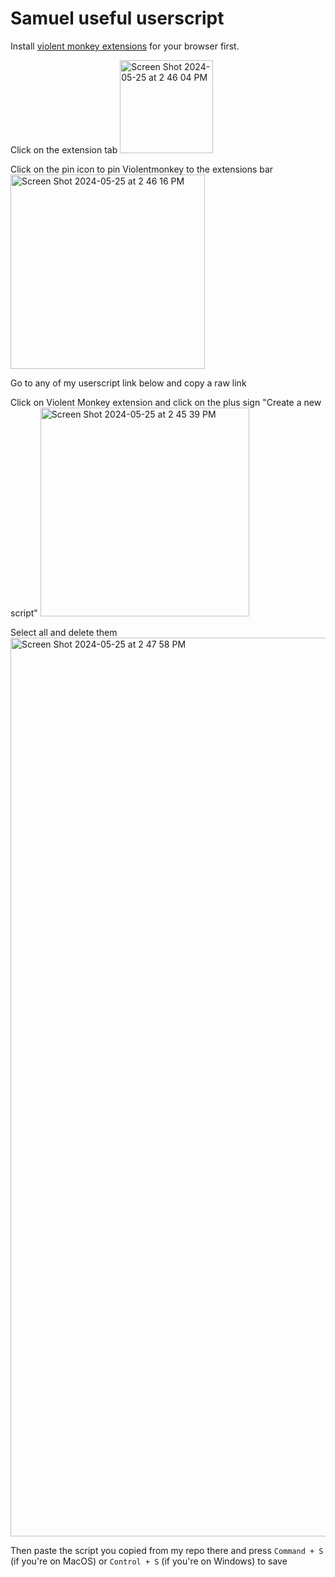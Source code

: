 # Samuel useful userscript
Install [violent monkey extensions](https://violentmonkey.github.io/#installation) for your browser first.

Click on the extension tab 
<img width="149" alt="Screen Shot 2024-05-25 at 2 46 04 PM" src="https://github.com/etarakoem/userscript/assets/50989367/108fc783-fe17-4635-aa87-83947cec3780">

Click on the pin icon to pin Violentmonkey to the extensions bar
<img width="311" alt="Screen Shot 2024-05-25 at 2 46 16 PM" src="https://github.com/etarakoem/userscript/assets/50989367/363beaf2-4142-4633-8d94-d5ccd232f216">

Go to any of my userscript link below and copy a raw link


Click on Violent Monkey extension and click on the plus sign "Create a new script"
<img width="334" alt="Screen Shot 2024-05-25 at 2 45 39 PM" src="https://github.com/etarakoem/userscript/assets/50989367/7b61fb7c-e7f1-4bd9-ae2d-1e3a119c51f6">

Select all and delete them
<img width="1438" alt="Screen Shot 2024-05-25 at 2 47 58 PM" src="https://github.com/etarakoem/userscript/assets/50989367/14a90139-829e-45c8-a0b2-a47af1f183fe">

Then paste the script you copied from my repo there and press `Command + S` (if you're on MacOS) or `Control + S` (if you're on Windows) to save

